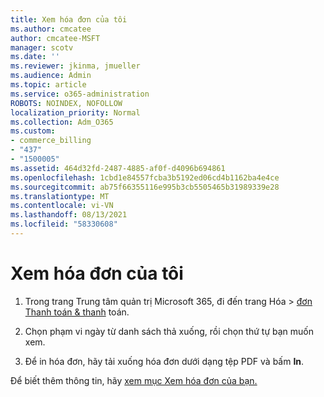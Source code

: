 ```yaml
---
title: Xem hóa đơn của tôi
ms.author: cmcatee
author: cmcatee-MSFT
manager: scotv
ms.date: ''
ms.reviewer: jkinma, jmueller
ms.audience: Admin
ms.topic: article
ms.service: o365-administration
ROBOTS: NOINDEX, NOFOLLOW
localization_priority: Normal
ms.collection: Adm_O365
ms.custom:
- commerce_billing
- "437"
- "1500005"
ms.assetid: 464d32fd-2487-4885-af0f-d4096b694861
ms.openlocfilehash: 1cbd1e84557fcba3b5192ed06cd4b1162ba4e4ce
ms.sourcegitcommit: ab75f66355116e995b3cb5505465b31989339e28
ms.translationtype: MT
ms.contentlocale: vi-VN
ms.lasthandoff: 08/13/2021
ms.locfileid: "58330608"
---
```

# <a name="view-my-bill-or-invoice"></a>Xem hóa đơn của tôi

1. Trong trang Trung tâm quản trị Microsoft 365, đi đến  trang Hóa \> [đơn Thanh toán & thanh](https://go.microsoft.com/fwlink/p/?linkid=848039) toán.

2. Chọn phạm vi ngày từ danh sách thả xuống, rồi chọn thứ tự bạn muốn xem.

3. Để in hóa đơn, hãy tải xuống hóa đơn dưới dạng tệp PDF và bấm **In**.

Để biết thêm thông tin, hãy [xem mục Xem hóa đơn của bạn.](https://docs.microsoft.com/microsoft-365/commerce/billing-and-payments/view-your-bill-or-invoice)

